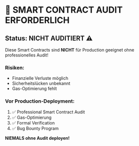 # 🚨 SMART CONTRACT AUDIT ERFORDERLICH

## Status: NICHT AUDITIERT ⚠️

Diese Smart Contracts sind **NICHT** für Production geeignet ohne professionelles Audit!

### Risiken:
- Finanzielle Verluste möglich
- Sicherheitslücken unbekannt
- Gas-Optimierung fehlt

### Vor Production-Deployment:
1. ✅ Professional Smart Contract Audit
2. ✅ Gas-Optimierung
3. ✅ Formal Verification
4. ✅ Bug Bounty Program

**NIEMALS ohne Audit deployen!**
